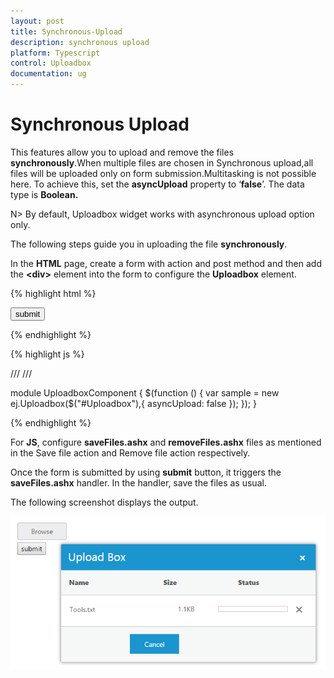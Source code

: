 ```yaml
---
layout: post
title: Synchronous-Upload
description: synchronous upload 
platform: Typescript
control: Uploadbox
documentation: ug
---
```


# Synchronous Upload 

This features allow you to upload and remove the files **synchronously**.When multiple files are chosen in Synchronous upload,all files will be uploaded only on form submission.Multitasking is not possible here. To achieve this, set the **asyncUpload** property to ‘**false**’. The data type is **Boolean.**

N> By default, Uploadbox widget works with asynchronous upload option only.



The following steps guide you in uploading the file **synchronously**.

In the **HTML** page, create a form with action and post method and then add the **&lt;div&gt;** element into the form to configure the **Uploadbox** element.

{% highlight html %}

<div class="control">
    <form id="upload" method="post" action="saveFiles.ashx">
         <div id="Uploadbox"></div>
         <input type="submit" value="submit" />
    </form>
</div>

{% endhighlight %}

{% highlight js %}


/// <reference path="tsfiles/jquery.d.ts" />
/// <reference path="tsfiles/ej.web.all.d.ts" />

module UploadboxComponent {
    $(function () {
        var sample = new ej.Uploadbox($("#Uploadbox"),{
            asyncUpload: false
        });
    });
}

{% endhighlight %}

For **JS**, configure **saveFiles.ashx** and **removeFiles.ashx** files as mentioned in the Save file action and Remove file action respectively. 

Once the form is submitted by using **submit** button, it triggers the **saveFiles.ashx** handler. In the handler, save the files as usual.

The following screenshot displays the output.



![](Synchronous-Upload_images/Synchronous-Upload_img1.png) 

